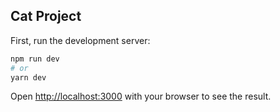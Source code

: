 ## Cat Project

First, run the development server:

```bash
npm run dev
# or
yarn dev
```

Open [http://localhost:3000](http://localhost:3000) with your browser to see the result.